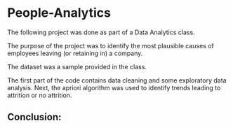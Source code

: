 # People-Analytics
The following project was done as part of a Data Analytics class.

The purpose of the project was to identify the most plausible causes of employees leaving (or retaining in) a company.

The dataset was a sample provided in the class.

The first part of the code contains data cleaning and some exploratory data analysis. 
Next, the apriori algorithm was used to identify trends leading to attrition or no attrition. 

## Conclusion:
